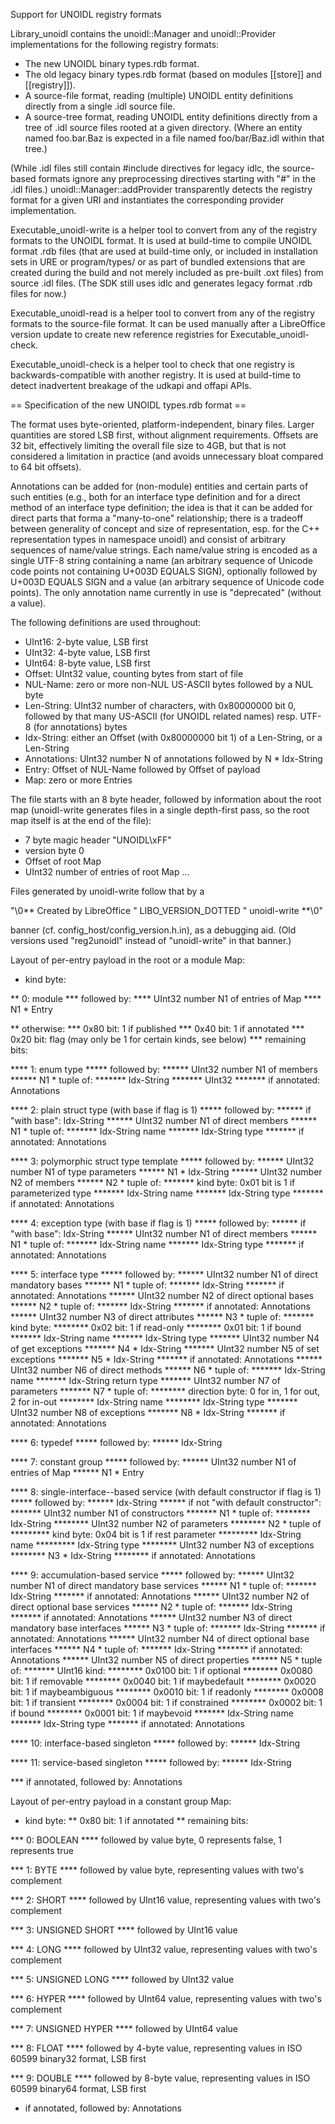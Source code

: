 Support for UNOIDL registry formats

Library_unoidl contains the unoidl::Manager and unoidl::Provider implementations
for the following registry formats:

* The new UNOIDL binary types.rdb format.
* The old legacy binary types.rdb format (based on modules [[store]] and
  [[registry]]).
* A source-file format, reading (multiple) UNOIDL entity definitions directly
  from a single .idl source file.
* A source-tree format, reading UNOIDL entity definitions directly from a tree
  of .idl source files rooted at a given directory.  (Where an entity named
  foo.bar.Baz is expected in a file named foo/bar/Baz.idl within that tree.)

(While .idl files still contain #include directives for legacy idlc, the source-
based formats ignore any preprocessing directives starting with "#" in the .idl
files.)  unoidl::Manager::addProvider transparently detects the registry format
for a given URI and instantiates the corresponding provider implementation.

Executable_unoidl-write is a helper tool to convert from any of the registry
formats to the UNOIDL format.  It is used at build-time to compile UNOIDL format
.rdb files (that are used at build-time only, or included in installation sets
in URE or program/types/ or as part of bundled extensions that are created
during the build and not merely included as pre-built .oxt files) from source
.idl files.  (The SDK still uses idlc and generates legacy format .rdb files for
now.)

Executable_unoidl-read is a helper tool to convert from any of the registry
formats to the source-file format.  It can be used manually after a LibreOffice
version update to create new reference registries for Executable_unoidl-check.

Executable_unoidl-check is a helper tool to check that one registry is
backwards-compatible with another registry.  It is used at build-time to detect
inadvertent breakage of the udkapi and offapi APIs.

== Specification of the new UNOIDL types.rdb format ==

The format uses byte-oriented, platform-independent, binary files.  Larger
quantities are stored LSB first, without alignment requirements.  Offsets are
32 bit, effectively limiting the overall file size to 4GB, but that is not
considered a limitation in practice (and avoids unnecessary bloat compared to
64 bit offsets).

Annotations can be added for (non-module) entities and certain parts of such
entities (e.g., both for an interface type definition and for a direct method of
an interface type definition; the idea is that it can be added for direct parts
that forma a "many-to-one" relationship; there is a tradeoff between generality
of concept and size of representation, esp. for the C++ representation types in
namespace unoidl) and consist of arbitrary sequences of name/value strings.
Each name/value string is encoded as a single UTF-8 string containing a name (an
arbitrary sequence of Unicode code points not containing U+003D EQUALS SIGN),
optionally followed by U+003D EQUALS SIGN and a value (an arbitrary sequence of
Unicode code points).  The only annotation name currently in use is "deprecated"
(without a value).

The following definitions are used throughout:

* UInt16: 2-byte value, LSB first
* UInt32: 4-byte value, LSB first
* UInt64: 8-byte value, LSB first
* Offset: UInt32 value, counting bytes from start of file
* NUL-Name: zero or more non-NUL US-ASCII bytes followed by a NUL byte
* Len-String: UInt32 number of characters, with 0x80000000 bit 0, followed by
   that many US-ASCII (for UNOIDL related names) resp. UTF-8 (for annotations)
   bytes
* Idx-String: either an Offset (with 0x80000000 bit 1) of a Len-String, or a
   Len-String
* Annotations: UInt32 number N of annotations followed by N * Idx-String
* Entry: Offset of NUL-Name followed by Offset of payload
* Map: zero or more Entries

The file starts with an 8 byte header, followed by information about the root
map (unoidl-write generates files in a single depth-first pass, so the root map
itself is at the end of the file):

* 7 byte magic header "UNOIDL\xFF"
* version byte 0
* Offset of root Map
* UInt32 number of entries of root Map
...

Files generated by unoidl-write follow that by a

  "\0** Created by LibreOffice " LIBO_VERSION_DOTTED " unoidl-write **\0"

banner (cf. config_host/config_version.h.in), as a debugging aid.  (Old versions
used "reg2unoidl" instead of "unoidl-write" in that banner.)

Layout of per-entry payload in the root or a module Map:

* kind byte:

** 0: module
*** followed by:
**** UInt32 number N1 of entries of Map
**** N1 * Entry

** otherwise:
*** 0x80 bit: 1 if published
*** 0x40 bit: 1 if annotated
*** 0x20 bit: flag (may only be 1 for certain kinds, see below)
*** remaining bits:

**** 1: enum type
***** followed by:
****** UInt32 number N1 of members
****** N1 * tuple of:
******* Idx-String
******* UInt32
******* if annotated: Annotations

**** 2: plain struct type (with base if flag is 1)
***** followed by:
****** if "with base": Idx-String
****** UInt32 number N1 of direct members
****** N1 * tuple of:
******* Idx-String name
******* Idx-String type
******* if annotated: Annotations

**** 3: polymorphic struct type template
***** followed by:
****** UInt32 number N1 of type parameters
****** N1 * Idx-String
****** UInt32 number N2 of members
****** N2 * tuple of:
******* kind byte: 0x01 bit is 1 if parameterized type
******* Idx-String name
******* Idx-String type
******* if annotated: Annotations

**** 4: exception type (with base if flag is 1)
***** followed by:
****** if "with base": Idx-String
****** UInt32 number N1 of direct members
****** N1 * tuple of:
******* Idx-String name
******* Idx-String type
******* if annotated: Annotations

**** 5: interface type
***** followed by:
****** UInt32 number N1 of direct mandatory bases
****** N1 * tuple of:
******* Idx-String
******* if annotated: Annotations
****** UInt32 number N2 of direct optional bases
****** N2 * tuple of:
******* Idx-String
******* if annotated: Annotations
****** UInt32 number N3 of direct attributes
****** N3 * tuple of:
******* kind byte:
******** 0x02 bit: 1 if read-only
******** 0x01 bit: 1 if bound
******* Idx-String name
******* Idx-String type
******* UInt32 number N4 of get exceptions
******* N4 * Idx-String
******* UInt32 number N5 of set exceptions
******* N5 * Idx-String
******* if annotated: Annotations
****** UInt32 number N6 of direct methods
****** N6 * tuple of:
******* Idx-String name
******* Idx-String return type
******* UInt32 number N7 of parameters
******* N7 * tuple of:
******** direction byte: 0 for in, 1 for out, 2 for in-out
******** Idx-String name
******** Idx-String type
******* UInt32 number N8 of exceptions
******* N8 * Idx-String
******* if annotated: Annotations

**** 6: typedef
***** followed by:
****** Idx-String

**** 7: constant group
***** followed by:
****** UInt32 number N1 of entries of Map
****** N1 * Entry

**** 8: single-interface--based service (with default constructor if flag is 1)
***** followed by:
****** Idx-String
****** if not "with default constructor":
******* UInt32 number N1 of constructors
******* N1 * tuple of:
******** Idx-String
******** UInt32 number N2 of parameters
******** N2 * tuple of
********* kind byte: 0x04 bit is 1 if rest parameter
********* Idx-String name
********* Idx-String type
******** UInt32 number N3 of exceptions
******** N3 * Idx-String
******** if annotated: Annotations

**** 9: accumulation-based service
***** followed by:
****** UInt32 number N1 of direct mandatory base services
****** N1 * tuple of:
******* Idx-String
******* if annotated: Annotations
****** UInt32 number N2 of direct optional base services
****** N2 * tuple of:
******* Idx-String
******* if annotated: Annotations
****** UInt32 number N3 of direct mandatory base interfaces
****** N3 * tuple of:
******* Idx-String
******* if annotated: Annotations
****** UInt32 number N4 of direct optional base interfaces
****** N4 * tuple of:
******* Idx-String
******* if annotated: Annotations
****** UInt32 number N5 of direct properties
****** N5 * tuple of:
******* UInt16 kind:
******** 0x0100 bit: 1 if optional
******** 0x0080 bit: 1 if removable
******** 0x0040 bit: 1 if maybedefault
******** 0x0020 bit: 1 if maybeambiguous
******** 0x0010 bit: 1 if readonly
******** 0x0008 bit: 1 if transient
******** 0x0004 bit: 1 if constrained
******** 0x0002 bit: 1 if bound
******** 0x0001 bit: 1 if maybevoid
******* Idx-String name
******* Idx-String type
******* if annotated: Annotations

**** 10: interface-based singleton
***** followed by:
****** Idx-String

**** 11: service-based singleton
***** followed by:
****** Idx-String

*** if annotated, followed by: Annotations

Layout of per-entry payload in a constant group Map:

* kind byte:
** 0x80 bit: 1 if annotated
** remaining bits:

*** 0: BOOLEAN
**** followed by value byte, 0 represents false, 1 represents true

*** 1: BYTE
**** followed by value byte, representing values with two's complement

*** 2: SHORT
**** followed by UInt16 value, representing values with two's complement

*** 3: UNSIGNED SHORT
**** followed by UInt16 value

*** 4: LONG
**** followed by UInt32 value, representing values with two's complement

*** 5: UNSIGNED LONG
**** followed by UInt32 value

*** 6: HYPER
**** followed by UInt64 value, representing values with two's complement

*** 7: UNSIGNED HYPER
**** followed by UInt64 value

*** 8: FLOAT
**** followed by 4-byte value, representing values in ISO 60599 binary32 format,
      LSB first

*** 9: DOUBLE
**** followed by 8-byte value, representing values in ISO 60599 binary64 format,
      LSB first

* if annotated, followed by: Annotations
